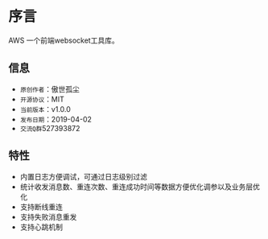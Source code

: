 # 序言

AWS 一个前端websocket工具库。

## 信息

- `原创作者`：傲世孤尘
- `开源协议`：MIT
- `当前版本`：v1.0.0
- `发布日期`：2019-04-02
- `交流Q群`527393872 

## 特性
- 内置日志方便调试，可通过日志级别过滤
- 统计收发消息数、重连次数、重连成功时间等数据方便优化调参以及业务层优化
- 支持断线重连
- 支持失败消息重发
- 支持心跳机制

